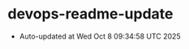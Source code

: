 # devops-readme-update
<!--START_SECTION:activity-->
- Auto-updated at Wed Oct  8 09:34:58 UTC 2025
<!--END_SECTION:activity-->
